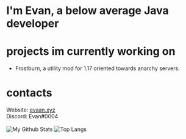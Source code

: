 # I'm Evan, a below average Java developer
# projects im currently working on
 - Frostburn, a utility mod for 1.17 oriented towards anarchy servers.
# contacts
Website: [evaan.xyz](https://evaan.xyz)  
Discord: Evan#0004
<br/><br/>
![My Github Stats](https://github-readme-stats.vercel.app/api?username=evaan&show_icons=true&theme=dark)
![Top Langs](https://github-readme-stats.vercel.app/api/top-langs/?username=evaan&theme=dark&layout=compact)
